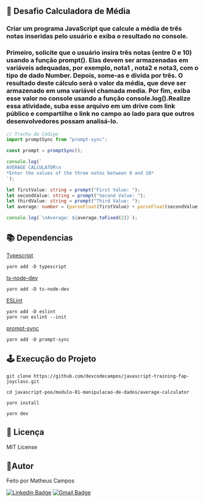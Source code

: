 ## 🚀 Desafio Calculadora de Média
### Criar um programa JavaScript que calcule a média de três notas inseridas pelo usuário e exiba o resultado no console.

### Primeiro, solicite que o usuário insira três notas (entre 0 e 10) usando a função prompt(). Elas devem ser armazenadas em variáveis adequadas, por exemplo, nota1 , nota2 e nota3, com o tipo de dado Number. Depois, some-as e divida por três. O resultado deste cálculo será o valor da média, que deve ser armazenado em uma variável chamada media. Por fim, exiba esse valor no console usando a função console.log().Realize essa atividade, suba esse arquivo em um drive com link público e compartilhe o link no campo ao lado para que outros desenvolvedores possam analisá-lo.


```ts
// Trecho do Código
import promptSync from "prompt-sync";

const prompt = promptSync();

console.log(`
AVERAGE CALCULATOR\n
*Enter the values ​​of the three notes between 0 and 10*
`);

let firstValue: string = prompt("First Value: ");
let secondValue: string = prompt("Second Value: ");
let thirdValue: string = prompt("Third Value: ");
let average: number = (parseFloat(firstValue) + parseFloat(secondValue) + parseFloat(thirdValue)) / 3;

console.log(`\nAverage: ${average.toFixed(2)}`);
```

## 📚 Dependencias
[Typescript](https://www.typescriptlang.org/download)
```
yarn add -D typescript
```
[ts-node-dev](https://www.npmjs.com/package/ts-node-dev)
```
yarn add -D ts-node-dev
```
[ESLint](https://eslint.org/docs/latest/use/getting-started)
```
yarn add -D eslint
yarn run eslint --init
```
[prompt-sync](https://www.npmjs.com/package/prompt-sync) 
```
yarn add -D prompt-sync
```

## 🕹️ Execução do Projeto
``` 
git clone https://github.com/devcodecampos/javascript-training-fap-joyclass.git

cd javascript-poo/modulo-01-manipulacao-de-dados/average-calculator

yarn install

yarn dev
```

## 📝 Licença <a name="license"></a>
MIT License

## 🤖Autor 
Feito por Matheus Campos

[![Linkedin Badge](https://img.shields.io/badge/-devcodecampos-blue?style=flat-square&logo=Linkedin&logoColor=white&link=https://www.linkedin.com/in/devcodecampos/)](https://www.linkedin.com/in/devcodecampos/) 
[![Gmail Badge](https://img.shields.io/badge/-devcodecampos-c14438?style=flat-square&logo=Gmail&logoColor=white&link=mailto:devcodecampos@gmail.com)](mailto:devcodecampos@gmail.com)
